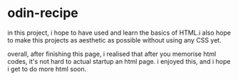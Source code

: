 # odin-recipe 

in this project, i hope to have used and learn the basics of HTML.i also hope to make this projects as aesthetic as possible without using any CSS yet.

overall, after finishing this page, i realised that after you memorise html codes, it's not hard to actual startup an html page. i enjoyed this, and i hope i get to do more html soon.